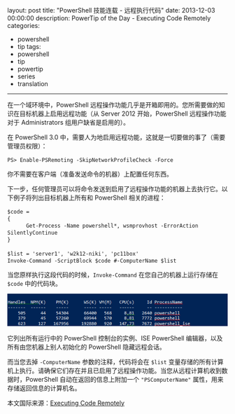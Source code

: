 ﻿layout: post
title: "PowerShell 技能连载 - 远程执行代码"
date: 2013-12-03 00:00:00
description: PowerTip of the Day - Executing Code Remotely
categories:
- powershell
- tip
tags:
- powershell
- tip
- powertip
- series
- translation
---
在一个域环境中，PowerShell 远程操作功能几乎是开箱即用的。您所需要做的知识在目标机器上启用远程功能（从 Server 2012 开始，PowerShell 远程操作功能对于 Administrators 组用户缺省是启用的）。

在 PowerShell 3.0 中，需要人为地启用远程功能，这就是一切要做的事了（需要管理员权限）：

	PS> Enable-PSRemoting -SkipNetworkProfileCheck -Force

你不需要在客户端（准备发送命令的机器）上配置任何东西。

下一步，任何管理员可以将命令发送到启用了远程操作功能的机器上去执行它。以下例子将列出目标机器上所有和 PowerShell 相关的进程：

	$code =
	{
	      Get-Process -Name powershell*, wsmprovhost -ErrorAction SilentlyContinue
	}
	
	$list = 'server1', 'w2k12-niki', 'pc11box'
	Invoke-Command -ScriptBlock $code #-ComputerName $list

当您原样执行这段代码的时候，`Invoke-Command` 在您自己的机器上运行存储在 `$code` 中的代码块。

![](/img/2013-12-03-executing-code-remotely-001.png)

它列出所有运行中的 PowerShell 控制台的实例、ISE PowerShell 编辑器，以及所有由您机器上别人初始化的 PowerShell 隐藏远程会话。

而当您去掉 `-ComputerName` 参数的注释，代码将会在 `$list` 变量存储的所有计算机上执行。请确保它们存在并且已启用了远程操作功能。当您从远程计算机收到数据时，PowerShell 自动在返回的信息上附加一个 `"PSComputerName"` 属性，用来存储返回信息的计算机名。

<!--more-->
本文国际来源：[Executing Code Remotely](http://community.idera.com/powershell/powertips/b/tips/posts/executing-code-remotely)
